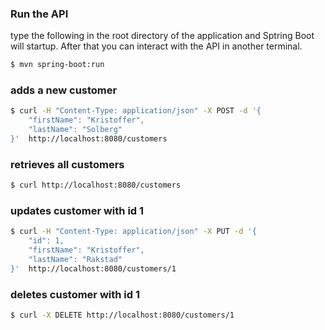 ### Run the API
type the following in the root directory of the application and Sptring Boot will startup. After that you can interact with the API in another terminal.
```bash
$ mvn spring-boot:run
```

### adds a new customer
```bash
$ curl -H "Content-Type: application/json" -X POST -d '{
    "firstName": "Kristoffer",
    "lastName": "Solberg"
}'  http://localhost:8080/customers 
```

### retrieves all customers
```bash
$ curl http://localhost:8080/customers
```

### updates customer with id 1
```bash
$ curl -H "Content-Type: application/json" -X PUT -d '{
    "id": 1,
    "firstName": "Kristoffer",
    "lastName": "Rakstad"
}'  http://localhost:8080/customers/1
```

### deletes customer with id 1
```bash
$ curl -X DELETE http://localhost:8080/customers/1
```
